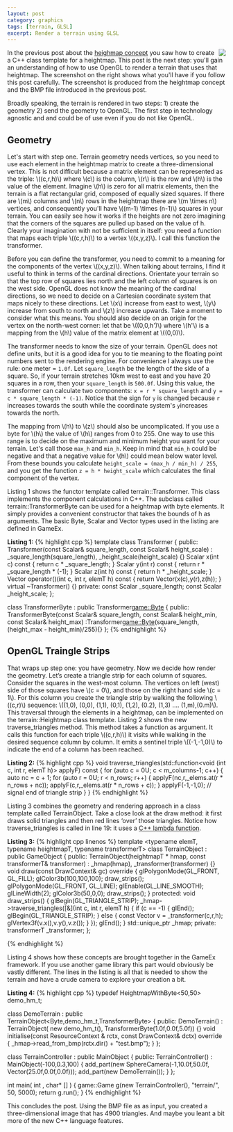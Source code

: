 ```yaml
---
layout: post
category: graphics
tags: [terrain, GLSL]
excerpt: Render a terrain using GLSL 
---
```

<img src="http://lh3.ggpht.com/-2oU6PugYIbU/UeHGZOVlRVI/AAAAAAAAAPY/DHO9xl1NJZc/screen_thumb.png?imgmax=800" style="float:right"/>
In the previous post about the <a href="(% post_url 2013-08-18-terrain-rendering-with-GLSL %}">heighmap concept</a>  you saw how to create a C++ class template for a heightmap.  This post is the next step: you'll gain an understanding of how to use OpenGL to render a terrain that uses that heightmap.  The screenshot on the right shows what you'll have if you follow this post carefully.  The screenshot is produced from the heightmap concept and the BMP file introduced in the previous post. 

Broadly speaking, the terrain is rendered in two steps: 1) create the geometry 2) send the geometry to OpenGL.   The first step in technology agnostic and and could be of use even if you do not like OpenGL.   

## Geometry
Let's start with step one. Terrain geometry needs vertices, so you need to use each element in the heightmap matrix to create a three-dimensional vertex.  This is not difficult because a matrix element can be represented as the triple: \\((c,r,h)\\) where \\(c\\) is the column, \\(r\\) is the row and \\(h\\) is the value of the element.  Imagine \\(h\\) is zero for all matrix elements, then the terrain is a flat rectangular grid, composed of equally sized squares. If there are \\(m\\) columns and \\(n\\) rows in the heightmap there are \\(m \times n\\) vertices, and consequently you'll have \\((m-1) \times (n-1)\\) squares in your terrain.  You can easily see how it works if the heights are not zero imagining that the corners of the squares are pulled up based on the value of h.  Clearly your imagination with not be sufficient in itself: you need a function that maps each triple \\((c,r,h)\\) to a vertex \\((x,y,z)\\). I call this function the transformer. 

Before you can define the transformer, you need to commit to a meaning for the components of the vertex \\((x,y,z)\\).  When talking about terrains, I find it useful to think in terms of the cardinal directions.   Orientate your terrain so that the top row of squares lies north and the left column of squares is on the west side.  OpenGL does not know the meaning of the cardinal directions, so we need to decide on a Cartesian coordinate system that maps nicely to these directions.  Let \\(x\\) increase from east to west, \\(y\\) increase from south to north and \\(z\\) increase upwards.  Take a moment to consider what this means. You should also decide on an origin for the vertex on the north-west corner: let that be \\((0,0,h')\\) where \\(h'\\) is a mapping from the \\(h\\) value of the matrix element at \\((0,0)\\).

The transformer needs to know the size of your terrain.  OpenGL does not define units, but it is a good idea for you to tie meaning to the floating point numbers sent to the rendering engine.  For convenience I always use the rule: one meter = `1.0f`.  Let `square_length` be the length of the side of a square.  So, if your terrain stretches 10km west to east and you have 20 squares in a row, then your `square_length` is `500.0f`.   Using this value, the transformer can calculate two components: `x = r * square_length` and `y = c * square_length * (-1)`.  Notice that the sign for `y` is changed because `r` increases towards the south while the coordinate system's `y`increases towards the north.

The mapping from \\(h\\) to \\(z\\) should also be uncomplicated.  If you use a byte for \\(h\\) the value of \\(h\\) ranges from 0 to 255.  One way to use this range is to decide on the maximum and minimum height you want for your terrain. Let's call those `max_h` and `min_h`. Keep in mind that `min_h` could be negative and that a negative value for \\(h\\) could mean below water level.  From these bounds you calculate 
`height_scale = (max_h / min_h) / 255`, and you get the function `z = h * height_scale` which calculates the final component of the vertex.   

Listing 1 shows the functor template called terrain::Transformer.  This class implements the component calculations in C++.  The subclass called terrain::TransformerByte can be used for a heightmap with byte elements. It simply provides a convenient constructor that takes the bounds of h as arguments.  The basic Byte, Scalar and Vector types used in the listing are defined in GameEx.

**Listing 1:**
{% highlight cpp %}
template <typename elemT> class Transformer {
public:
	Transformer(const Scalar& square_length, const Scalar& height_scale)
		: _square_length(square_length), _height_scale(height_scale) {}
	Scalar x(int c) const { return c * _square_length; }
	Scalar y(int r) const { return r * _square_length * (-1); }
	Scalar z(int h) const { return h * _height_scale; }
	Vector operator()(int c, int r, elemT h) const {
		return Vector(x(c),y(r),z(h));
	}
	virtual ~Transformer() {}
private:
	const Scalar _square_length;
	const Scalar _height_scale;
};

class TransformerByte : public Transformer<game::Byte> {
public:
	TransformerByte(const Scalar& square_length,
			const Scalar& height_min, const Scalar& height_max)
	:Transformer<game::Byte>(square_length, (height_max - height_min)/255){}
};
{% endhighlight %}

## OpenGL Traingle Strips
That wraps up step one: you have geometry.  Now we decide how render the geometry.  Let’s create a triangle strip for each column of squares.  Consider the squares in the west-most column. The vertices on left (west) side of those squares have \\(c = 0\\), and those on the right hand side \\(c = 1\\).  For this column you create the triangle strip by walking the following  \\((c,r)\\) sequence: \\((1,0), (0,0), (1,1), (0,1), (1,2), (0.2), (1,3) …. (1,m),(0.m)\\).  
This traversal through the elements in a heightmap, can be implemented on the terrain::Heightmap class template.  Listing 2 shows the new traverse_triangles method.  This method takes a function as argument.  It calls this function for each triple \\((c,r,h)\\) it visits while walking in the desired sequence column by column.  It emits a sentinel triple \\((-1,-1,0)\\) to indicate the end of a column has been reached.

**Listing 2:**
{% highlight cpp %}
void traverse_triangles(std::function<void (int c, int r, elemT h)> applyF) const {
	for (auto c = 0U; c < m_columns-1; c++) {
		auto nc = c + 1;
		for (auto r = 0U; r < n_rows; r++) {
			applyF(nc,r,_elems.at(r * n_rows + nc));
			applyF(c,r,_elems.at(r * n_rows + c));
		}
		applyF(-1,-1,0); // signal end of triangle strip
	}
}
{% endhighlight %}

Listing 3 combines the geometry and rendering approach in a class template called TerrainObject.  Take a close look at the draw method: it first draws solid triangles and then red lines ‘over’ those triangles.  Notice how traverse_triangles is called in line 19: it uses a [C++ lambda function](http://www.cprogramming.com/c++11/c++11-lambda-closures.html).

**Listing 3:**
{% highlight cpp linenos %}
template <typename elemT, typename heightmapT, typename transformerT> class TerrainObject
  	: public GameObject {
public:
	TerrainObject(heightmapT * hmap, const transformerT& transformer)
		: _hmap(hmap), _transformer(transformer) {}
	void draw(const DrawContext& gc) override {
		glPolygonMode(GL_FRONT, GL_FILL);
		glColor3b(100,100,100);
		draw_strips();
		glPolygonMode(GL_FRONT, GL_LINE);
		glEnable(GL_LINE_SMOOTH);
		glLineWidth(2);
		glColor3b(50,0,0);
		draw_strips();
	}
protected:
	void draw_strips() {
		glBegin(GL_TRIANGLE_STRIP);
		_hmap->traverse_triangles([&](int c, int r, elemT h) {
			if (c == -1) {
				glEnd();
				glBegin(GL_TRIANGLE_STRIP);
			} else {
				const Vector v = _transformer(c,r,h);
				glVertex3f(v.x(),v.y(),v.z());
			}
		});
		glEnd();
	}
	std::unique_ptr<heightmapT> _hmap;
private:
	transformerT _transformer;
};

{% endhighlight %}

Listing 4 shows how these concepts are brought together in the GameEx framework.  If you use another game library this part would obviously be vastly different.  The lines in the listing is all that is needed to show the terrain and have a crude camera to explore your creation a bit.

**Listing 4:**
{% highlight cpp %}
typedef HeightmapWithByte<50,50> demo_hm_t;

class DemoTerrain : public TerrainObject<Byte,demo_hm_t,TransformerByte> {
public:
  DemoTerrain() : TerrainObject(
			new demo_hm_t(),
			TransformerByte(1.0f,0.0f,5.0f))  {}
	void initialise(const ResourceContext & rctx, const DrawContext& dctx) override {
		_hmap->read_from_bmp(rctx.dir() + "test.bmp");
	}
};

class TerrainController : public MainObject {
	public:
	TerrainController() : MainObject(-100,0.3,100) {
		add_part(new SphereCamera(-1,10.0f,50.0f, Vector(25.0f,0.0f,0.0f)));
		add_part(new DemoTerrain());
	}
};

int main( int , char* [] ) {
	game::Game g(new TerrainController(), "terrain/", 50, 5000);
	return g.run();
}
{% endhighlight %}

This concludes the post. Using the BMP file as as input,  you created a three-dimensional image that has 4900 triangles.  And maybe you leant a bit more of the new C++ language features.
